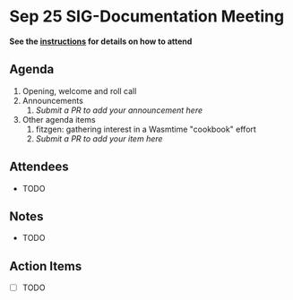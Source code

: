 # Sep 25 SIG-Documentation Meeting

**See the [instructions](../README.md) for details on how to attend**

## Agenda

1. Opening, welcome and roll call
1. Announcements
    1. _Submit a PR to add your announcement here_
1. Other agenda items
    1. fitzgen: gathering interest in a Wasmtime "cookbook" effort
    1. _Submit a PR to add your item here_

## Attendees

* TODO

## Notes

* TODO

## Action Items

* [ ] TODO
